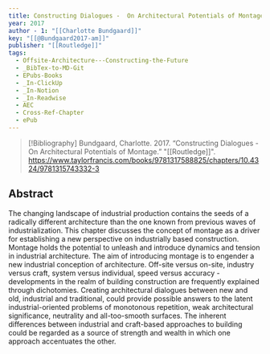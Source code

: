 ```yaml
---
title: Constructing Dialogues -  On Architectural Potentials of Montage
year: 2017
author - 1: "[[Charlotte Bundgaard]]"
key: "[[@Bundgaard2017-am]]"
publisher: "[[Routledge]]"
tags:
  - Offsite-Architecture---Constructing-the-Future
  - _BibTex-to-MD-Git
  - EPubs-Books
  - _In-ClickUp
  - _In-Notion
  - _In-Readwise
  - AEC
  - Cross-Ref-Chapter
  - ePub
---
```


> [!Bibliography]
> Bundgaard, Charlotte. 2017. “Constructing Dialogues -  On Architectural Potentials of Montage.” "[[Routledge]]". https://www.taylorfrancis.com/books/9781317588825/chapters/10.4324/9781315743332-3

## Abstract
The changing landscape of industrial production contains the seeds of a radically different architecture than the one known from previous waves of industrialization. This chapter discusses the concept of montage as a driver for establishing a new perspective on industrially based construction. Montage holds the potential to unleash and introduce dynamics and tension in industrial architecture. The aim of introducing montage is to engender a new industrial conception of architecture. Off-site versus on-site, industry versus craft, system versus individual, speed versus accuracy -  developments in the realm of building construction are frequently explained through dichotomies. Creating architectural dialogues between new and old, industrial and traditional, could provide possible answers to the latent industrial-oriented problems of monotonous repetition, weak architectural significance, neutrality and all-too-smooth surfaces. The inherent differences between industrial and craft-based approaches to building could be regarded as a source of strength and wealth in which one approach accentuates the other.